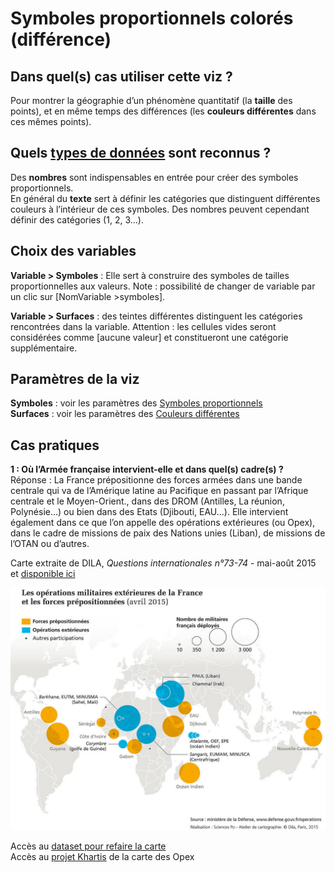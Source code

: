# Symboles proportionnels colorés (différence)
## Dans quel(s) cas utiliser cette viz ?
Pour montrer la géographie d’un phénomène quantitatif (la **taille** des points), et en même temps des différences (les **couleurs différentes** dans ces mêmes points).

## Quels [types de données](../importer-des-donnees#types-de-donnees-reconnus) sont reconnus ?
Des **nombres** sont indispensables en entrée pour créer des symboles proportionnels.  
En général du **texte** sert à définir les catégories que distinguent différentes couleurs à l’intérieur de ces symboles. Des nombres peuvent cependant définir des catégories (1, 2, 3…).

## Choix des variables
**Variable > Symboles** : Elle sert à construire des symboles de tailles proportionnelles aux valeurs. Note : possibilité de changer de variable par un clic sur [NomVariable >symboles].  

**Variable > Surfaces** :  des teintes différentes distinguent les catégories rencontrées dans la variable. Attention : les cellules vides seront considérées comme [aucune valeur] et constitueront une catégorie supplémentaire.

## Paramètres de la viz
**Symboles** : voir les paramètres des [Symboles proportionnels](symboles-proportionnels.md)  
**Surfaces** : voir les paramètres des [Couleurs différentes](couleurs-differentes.md)

## Cas pratiques
**1 : Où l’Armée française intervient-elle et dans quel(s) cadre(s) ?**   
Réponse : La France prépositionne des forces armées dans une bande centrale qui va de l’Amérique latine au Pacifique en passant par l’Afrique centrale et le Moyen-Orient., dans des DROM (Antilles, La réunion, Polynésie…) ou bien dans des Etats (Djibouti, EAU…). Elle intervient également dans ce que l’on appelle des opérations extérieures (ou Opex), dans le cadre de missions de paix des Nations unies (Liban), de missions de l’OTAN ou d’autres.

Carte extraite de DILA, *Questions internationales n°73-74* - mai-août 2015
et [disponible ici](http://cartotheque.sciences-po.fr/media/Les_operations_militaires_exterieures_de_la_France_et_les_forces_prepositionnees_avril_2015/749/)

![carte-opex-france-2015](./assets/viz-07-03-carte-opex-france-avril2015.jpg)

Accès au [dataset pour refaire la carte](./assets/data/7-Symboles-proportionnels-couleurs-differentes-OPEX2015.csv)  
Accès au [projet Khartis](./assets/data/7-Opex-France-2015-Projet-Khartis.kh.zip) de la carte des Opex

